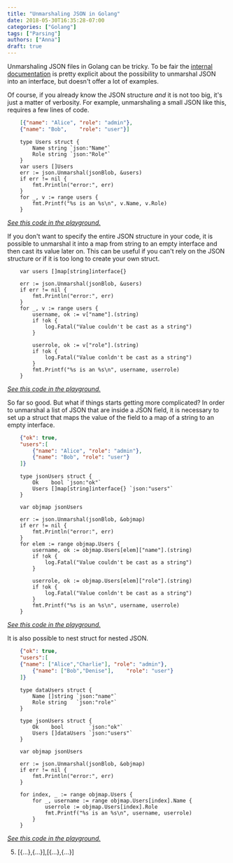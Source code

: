 ```yaml
---
title: "Unmarshaling JSON in Golang"
date: 2018-05-30T16:35:28-07:00
categories: ["Golang"]
tags: ["Parsing"]
authors: ["Anna"]
draft: true
---
```


Unmarshaling JSON files in Golang can be tricky. To be fair the [internal documentation](https://golang.org/pkg/encoding/json/#Unmarshal) is pretty explicit about the possibility to unmarshal JSON into an interface, but doesn't offer a lot of examples.

Of course, if you already know the JSON structure *and* it is not too big, it's just a matter of verbosity. For example, unmarshaling a small JSON like this, requires a few lines of code.

```JSON
    [{"name": "Alice", "role": "admin"},
    {"name": "Bob",    "role": "user"}]
```

```Golang
	type Users struct {
		Name string `json:"Name"`
		Role string `json:"Role"`
	}
	var users []Users
	err := json.Unmarshal(jsonBlob, &users)
	if err != nil {
		fmt.Println("error:", err)
	}
	for _, v := range users {
		fmt.Printf("%s is an %s\n", v.Name, v.Role)
	}
```
_[See this code in the playground.](https://play.golang.org/p/8lPmI6lmtQo)_

If you don't want to specify the entire JSON structure in your code, it is possible to unmarshal it into a map from string to an empty interface and then cast its value later on. This can be useful if you can't rely on the JSON structure or if it is too long to create your own struct.

```Golang
	var users []map[string]interface{}

	err := json.Unmarshal(jsonBlob, &users)
	if err != nil {
		fmt.Println("error:", err)
	}
	for _, v := range users {
		username, ok := v["name"].(string)
		if !ok {
			log.Fatal("Value couldn't be cast as a string")
		}

		userrole, ok := v["role"].(string)
		if !ok {
			log.Fatal("Value conldn't be cast as a string")
		}
		fmt.Printf("%s is an %s\n", username, userrole)
	}

```
_[See this code in the playground.](https://play.golang.org/p/A9jOJq0ddwP)_

So far so good. But what if things starts getting more complicated?
In order to unmarshal a list of JSON that are inside a JSON field, it is necessary to set up a struct that maps the value of the field to a map of a string to an empty interface.

```JSON
    {"ok": true,
	"users":[
		{"name": "Alice", "role": "admin"},
		{"name": "Bob", "role": "user"}
    ]}
```

```Golang
	type jsonUsers struct {
		Ok    bool `json:"ok"`
		Users []map[string]interface{} `json:"users"`
	}

	var objmap jsonUsers

	err := json.Unmarshal(jsonBlob, &objmap)
	if err != nil {
		fmt.Println("error:", err)
	}
	for elem := range objmap.Users {
		username, ok := objmap.Users[elem]["name"].(string)
		if !ok {
			log.Fatal("Value couldn't be cast as a string")
		}

		userrole, ok := objmap.Users[elem]["role"].(string)
		if !ok {
			log.Fatal("Value conldn't be cast as a string")
		}
		fmt.Printf("%s is an %s\n", username, userrole)
	}
```
_[See this code in the playground.](https://play.golang.org/p/yUPl0EAfT-y)_

It is also possible to nest struct for nested JSON.

```JSON
    {"ok": true,
    "users":[
	{"name": ["Alice","Charlie"], "role": "admin"},
    	{"name": ["Bob","Denise"],    "role": "user"}
    ]}
```

```Golang
	type dataUsers struct {
		Name []string `json:"name"`
		Role string   `json:"role"`
	}

	type jsonUsers struct {
		Ok    bool        `json:"ok"`
		Users []dataUsers `json:"users"`
	}

	var objmap jsonUsers

	err := json.Unmarshal(jsonBlob, &objmap)
	if err != nil {
		fmt.Println("error:", err)
	}

	for index, _ := range objmap.Users {
		for _, username := range objmap.Users[index].Name {
			userrole := objmap.Users[index].Role
			fmt.Printf("%s is an %s\n", username, userrole)
		}
	}
```
_[See this code in the playground.](https://play.golang.org/p/SdGfyaNId6V)_

5. [{...},{...}],[{...},{...}]
